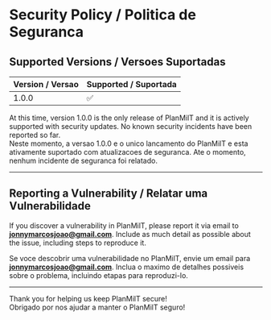 # Security Policy / Politica de Seguranca

## Supported Versions / Versoes Suportadas

| Version / Versao | Supported / Suportada |
| ---------------- | ---------------------- |
| 1.0.0            | :white_check_mark:    |

At this time, version 1.0.0 is the only release of PlanMilT and it is actively supported with security updates. No known security incidents have been reported so far.  
Neste momento, a versao 1.0.0 e o unico lancamento do PlanMilT e esta ativamente suportado com atualizacoes de seguranca. Ate o momento, nenhum incidente de seguranca foi relatado.

---

## Reporting a Vulnerability / Relatar uma Vulnerabilidade

If you discover a vulnerability in PlanMilT, please report it via email to **jonnymarcosjoao@gmail.com**. Include as much detail as possible about the issue, including steps to reproduce it.  

Se voce descobrir uma vulnerabilidade no PlanMilT, envie um email para **jonnymarcosjoao@gmail.com**. Inclua o maximo de detalhes possiveis sobre o problema, incluindo etapas para reproduzi-lo.  

---

Thank you for helping us keep PlanMilT secure!  
Obrigado por nos ajudar a manter o PlanMilT seguro!
